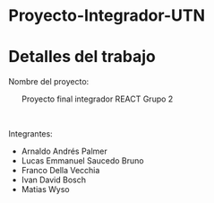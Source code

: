# Proyecto-Integrador-UTN
<h1> Detalles del trabajo </h1>
Nombre del proyecto:
<ul>
Proyecto final integrador REACT Grupo 2
</ul>

<br>

Integrantes:
<ul>

<li>Arnaldo Andrés Palmer</li>
<li>Lucas Emmanuel Saucedo Bruno</li>
<li>Franco Della Vecchia</li>
<li>Ivan David Bosch</li>
<li>Matias Wyso</li>
</ul>

<br>

